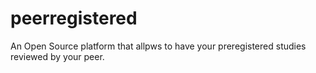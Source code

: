 # peerregistered
An Open Source platform that allpws to have your preregistered studies reviewed by your peer. 

